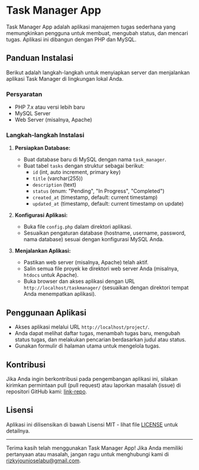 # Task Manager App

Task Manager App adalah aplikasi manajemen tugas sederhana yang memungkinkan pengguna untuk membuat, mengubah status, dan mencari tugas. Aplikasi ini dibangun dengan PHP dan MySQL.

## Panduan Instalasi

Berikut adalah langkah-langkah untuk menyiapkan server dan menjalankan aplikasi Task Manager di lingkungan lokal Anda.

### Persyaratan

- PHP 7.x atau versi lebih baru
- MySQL Server
- Web Server (misalnya, Apache)

### Langkah-langkah Instalasi

1. **Persiapkan Database:**

   - Buat database baru di MySQL dengan nama `task_manager`.
   - Buat tabel `tasks` dengan struktur sebagai berikut:
     - `id` (int, auto increment, primary key)
     - `title` (varchar(255))
     - `description` (text)
     - `status` (enum: "Pending", "In Progress", "Completed")
     - `created_at` (timestamp, default: current timestamp)
     - `updated_at` (timestamp, default: current timestamp on update)

2. **Konfigurasi Aplikasi:**

   - Buka file `config.php` dalam direktori aplikasi.
   - Sesuaikan pengaturan database (hostname, username, password, nama database) sesuai dengan konfigurasi MySQL Anda.

3. **Menjalankan Aplikasi:**

   - Pastikan web server (misalnya, Apache) telah aktif.
   - Salin semua file proyek ke direktori web server Anda (misalnya, `htdocs` untuk Apache).
   - Buka browser dan akses aplikasi dengan URL `http://localhost/taskmanager/` (sesuaikan dengan direktori tempat Anda menempatkan aplikasi).

## Penggunaan Aplikasi

- Akses aplikasi melalui URL `http://localhost/project/`.
- Anda dapat melihat daftar tugas, menambah tugas baru, mengubah status tugas, dan melakukan pencarian berdasarkan judul atau status.
- Gunakan formulir di halaman utama untuk mengelola tugas.

## Kontribusi

Jika Anda ingin berkontribusi pada pengembangan aplikasi ini, silakan kirimkan permintaan pull (pull request) atau laporkan masalah (issue) di repositori GitHub kami: [link-repo](https://github.com/rizkyrizkyjs/taskmanager).

## Lisensi

Aplikasi ini dilisensikan di bawah Lisensi MIT - lihat file [LICENSE](LICENSE) untuk detailnya.

---

Terima kasih telah menggunakan Task Manager App! Jika Anda memiliki pertanyaan atau masalah, jangan ragu untuk menghubungi kami di [rizkyjounioselabu@gmail.com](mailto:rizkyjounioselabu@gmail.com).
